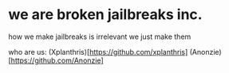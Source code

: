 # we are broken jailbreaks inc.
how we make jailbreaks is irrelevant
we just make them

who are us:
(Xplanthris)[https://github.com/xplanthris]
(Anonzie)[https://github.com/Anonzie]
